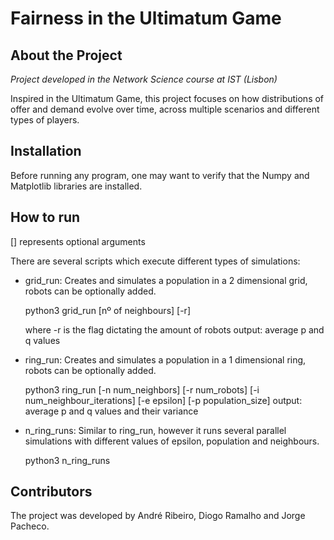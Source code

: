 # Fairness in the Ultimatum Game

## About the Project
*Project developed in the Network Science course at IST (Lisbon)*

Inspired in the Ultimatum Game, this project focuses on how distributions of offer and demand evolve over time, across multiple scenarios and different types of players.

## Installation
Before running any program, one may want to verify that the Numpy and Matplotlib libraries are installed.

## How to run 
[] represents optional arguments

There are several scripts which execute different types of simulations:

 - grid_run: Creates and simulates a population in a 2 dimensional grid, robots can be optionally added.

	python3 grid_run [nº of neighbours] [-r]

	where -r is the flag dictating the amount of robots
	output: average p and q values

 - ring_run: Creates and simulates a population in a 1 dimensional ring, robots can be optionally added.

	python3 ring_run [-n num_neighbors] [-r num_robots] [-i num_neighbour_iterations] [-e epsilon] [-p population_size]
	output: average p and q values and their variance

 - n_ring_runs: Similar to ring_run, however it runs several parallel simulations with different values of epsilon,
population and neighbours.

	python3 n_ring_runs

## Contributors
The project was developed by André Ribeiro, Diogo Ramalho and Jorge Pacheco.
